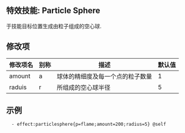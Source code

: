 特效技能: Particle Sphere
--------------------------

于技能目标位置生成由粒子组成的空心球.

修改项
----------

| 修改项名 | 别称    | 描述                                                                                                    | 默认值 |
|-----------|------------|----------------------------------------------------------------------------------------------------------------|---------------|
| amount | a | 球体的精细度及每一个点的粒子数量 | 1 |
| raduis | r | 所组成的空心球半径 | 5 |

示例
--------


      - effect:particlesphere{p=flame;amount=200;radius=5} @self
